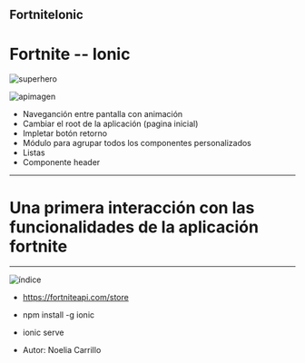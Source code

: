 ## FortniteIonic

# Fortnite -- Ionic 



![superhero](https://user-images.githubusercontent.com/40467401/57461512-715b6300-7277-11e9-9d67-5658ceba3155.jpg)


![apimagen](https://user-images.githubusercontent.com/40467401/57461570-8cc66e00-7277-11e9-8c88-35db3daf9112.png)

* Naveganción entre pantalla con animación
* Cambiar el root de la aplicación (pagina inicial)
* Impletar botón retorno
* Módulo para agrupar todos los componentes personalizados
* Listas
* Componente header

*************************************************************************************
# Una primera interacción con las funcionalidades de la aplicación fortnite


*************************************************************************************

![índice](https://user-images.githubusercontent.com/40467401/57461820-fe9eb780-7277-11e9-922f-9f0897b906ac.jpg)


 * https://fortniteapi.com/store 

 * npm install -g ionic

 * ionic serve
 
 * Autor: Noelia Carrillo


 
